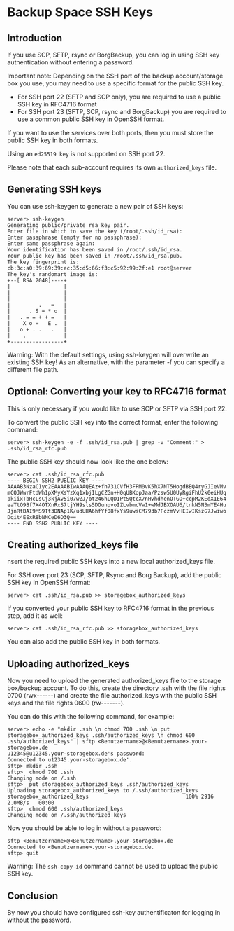 # Backup Space SSH Keys
## Introduction
If you use SCP, SFTP, rsync or BorgBackup, you can log in using SSH key authentication without entering a password.

Important note: Depending on the SSH port of the backup account/storage box you use, you may need to use a specific format for the public SSH key. 
* For SSH port 22 (SFTP and SCP only), you are required to use a public SSH key in RFC4716 format
* For SSH port 23 (SFTP, SCP, rsync and BorgBackup) you are required to use a common public SSH key in OpenSSH format.

If you want to use the services over both ports, then you must store the public SSH key in both formats.

Using an `ed25519 key` is not supported on SSH port 22.

Please note that each sub-account requires its own `authorized_keys` file. 


## Generating SSH keys

You can use ssh-keygen to generate a new pair of SSH keys: 

```
server> ssh-keygen
Generating public/private rsa key pair.
Enter file in which to save the key (/root/.ssh/id_rsa):
Enter passphrase (empty for no passphrase):
Enter same passphrase again:
Your identification has been saved in /root/.ssh/id_rsa.
Your public key has been saved in /root/.ssh/id_rsa.pub.
The key fingerprint is:
cb:3c:a0:39:69:39:ec:35:d5:66:f3:c5:92:99:2f:e1 root@server
The key's randomart image is:
+--[ RSA 2048]----+
|                 |
|                 |
|                 |
|         .   =   |
|      . S = * o  |
|   . = = + + =   |
|    X o =   E .  |
|   o + . .   .   |
|    .            |
+-----------------+

```

Warning: With the default settings, using ssh-keygen will overwrite an existing SSH key! As an alternative, with the parameter -f you can specify a different file path. 

## Optional: Converting your key to RFC4716 format

This is only necessary if you would like to use SCP or SFTP via SSH port 22.

To convert the public SSH key into the correct format, enter the following command: 

`server> ssh-keygen -e -f .ssh/id_rsa.pub | grep -v "Comment:" > .ssh/id_rsa_rfc.pub`

The public SSH key should now look like the one below: 

```
server> cat .ssh/id_rsa_rfc.pub
---- BEGIN SSH2 PUBLIC KEY ----
AAAAB3NzaC1yc2EAAAABIwAAAQEAz+fh731CVfH3FPM0vK5hX7NT5HogdBEQ4ryGJIeVMv
mCQJWwrFtdWh1pXMyXsYzXq1xbjILgCZGn+H0qUBKopJaa/Pzsw5U0UyRgiFhU2k0eiHUq
pkiixTbHcLsCj3kjAv5i07wZJ/ot246hLQD1PtSQtcX7nHvhdhenOTGO+ccpM2KEdX1E64
eaTtO9Bf7X4OTXnRxS7tjYH9sls5DOunpvoIZLvbmcVw1+wMdJBXOAU6/tnkN5N3mYE4Hu
JjnRtBAI9MS9Tt3DNAp1K/udUHA6hfYf08fxYs9uwsCM793b7FczmVvHEIwIKszG7Jwiwo
Dqit4EExR8bNNCeD6D3Q==
---- END SSH2 PUBLIC KEY ----
```

## Creating authorized_keys file

nsert the required public SSH keys into a new local authorized_keys file.

For SSH over port 23 (SCP, SFTP, Rsync and Borg Backup), add the public SSH key in OpenSSH format: 

`server> cat .ssh/id_rsa.pub >> storagebox_authorized_keys`

If you converted your public SSH key to RFC4716 format in the previous step, add it as well: 

`server> cat .ssh/id_rsa_rfc.pub >> storagebox_authorized_keys`

You can also add the public SSH key in both formats. 


## Uploading authorized_keys

Now you need to upload the generated authorized_keys file to the storage box/backup account. To do this, create the directory .ssh with the file rights 0700 (rwx------) and create the file authorized_keys with the public SSH keys and the file rights 0600 (rw-------).

You can do this with the following command, for example: 

```
server> echo -e "mkdir .ssh \n chmod 700 .ssh \n put storagebox_authorized_keys .ssh/authorized_keys \n chmod 600 .ssh/authorized_keys" | sftp <Benutzername>@<Benutzername>.your-storagebox.de
u12345@u12345.your-storagebox.de's password:
Connected to u12345.your-storagebox.de'.
sftp> mkdir .ssh 
sftp>  chmod 700 .ssh
Changing mode on /.ssh
sftp>  put storagebox_authorized_keys .ssh/authorized_keys
Uploading storagebox_authorized_keys to /.ssh/authorized_keys
storagebox_authorized_keys                               100% 2916     2.0MB/s   00:00
sftp>  chmod 600 .ssh/authorized_keys
Changing mode on /.ssh/authorized_keys
```

Now you should be able to log in without a password: 

```
sftp <Benutzername>@<Benutzername>.your-storagebox.de
Connected to <Benutzername>.your-storagebox.de.
sftp> quit
```
Warning: The `ssh-copy-id` command cannot be used to upload the public SSH key. 

## Conclusion

By now you should have configured ssh-key authentificaton for logging in without the password.
